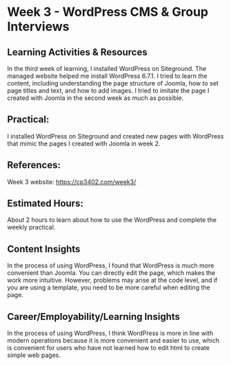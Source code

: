 # Week 3 - WordPress CMS & Group Interviews

## Learning Activities & Resources 

In the third week of learning, I installed WordPress on Siteground. The managed website helped me install WordPress 6.7.1. I tried to learn the content, including understanding the page structure of Joomla, how to set page titles and text, and how to add images. I tried to imitate the page I created with Joomla in the second week as much as possible.

## Practical:

I installed WordPress on Siteground and created new pages with WordPress that mimic the pages I created with Joomla in week 2.

## References:

Week 3 website: https://cp3402.com/week3/

## Estimated Hours:

About 2 hours to learn about how to use the WordPress and complete the weekly practical.

## Content Insights 

In the process of using WordPress, I found that WordPress is much more convenient than Joomla. You can directly edit the page, which makes the work more intuitive. However, problems may arise at the code level, and if you are using a template, you need to be more careful when editing the page.


## Career/Employability/Learning Insights

In the process of using WordPress, I think WordPress is more in line with modern operations because it is more convenient and easier to use, which is convenient for users who have not learned how to edit html to create simple web pages.


